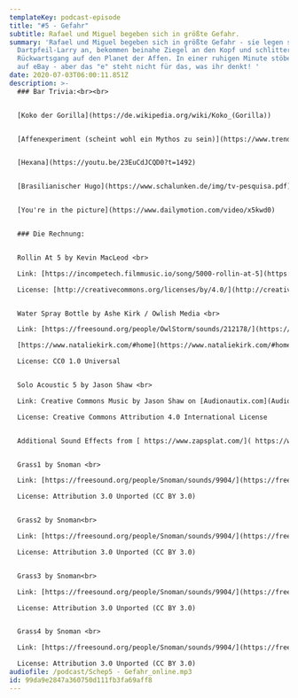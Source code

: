 ```yaml
---
templateKey: podcast-episode
title: "#5 - Gefahr"
subtitle: Rafael und Miguel begeben sich in größte Gefahr.
summary: 'Rafael und Miguel begeben sich in größte Gefahr - sie legen sich mit
  Dartpfeil-Larry an, bekommen beinahe Ziegel an den Kopf und schlittern im
  Rückwartsgang auf den Planet der Affen. In einer ruhigen Minute stöbern sie
  auf eBay - aber das "e" steht nicht für das, was ihr denkt! '
date: 2020-07-03T06:00:11.851Z
description: >-
  ### Bar Trivia:<br><br>


  [Koko der Gorilla](https://de.wikipedia.org/wiki/Koko_(Gorilla))


  [Affenexperiment (scheint wohl ein Mythos zu sein)](https://www.trend.at/branchen/karrieren/coaching-mythen-affen-kaefig-8436854)


  [Hexana](https://youtu.be/23EuCdJCQD0?t=1492)


  [Brasilianischer Hugo](https://www.schalunken.de/img/tv-pesquisa.pdf)  


  [You're in the picture](https://www.dailymotion.com/video/x5kwd0)


  ### Die Rechnung:


  Rollin At 5 by Kevin MacLeod <br>

  Link: [https://incompetech.filmmusic.io/song/5000-rollin-at-5](https://incompetech.filmmusic.io/song/5000-rollin-at-5) <br>

  License: [http://creativecommons.org/licenses/by/4.0/](http://creativecommons.org/licenses/by/4.0/)<br>


  Water Spray Bottle by Ashe Kirk / Owlish Media <br>

  Link: [https://freesound.org/people/OwlStorm/sounds/212178/](https://freesound.org/people/OwlStorm/sounds/212178/) <br>

  [https://www.nataliekirk.com/#home](https://www.nataliekirk.com/#home) <br>

  License: CC0 1.0 Universal


  Solo Acoustic 5 by Jason Shaw <br>

  Link: Creative Commons Music by Jason Shaw on [Audionautix.com](Audionautix.com) <br>

  License: Creative Commons Attribution 4.0 International License


  Additional Sound Effects from [ https://www.zapsplat.com/]( https://www.zapsplat.com/)


  Grass1 by Snoman <br>

  Link: [https://freesound.org/people/Snoman/sounds/9904/](https://freesound.org/people/Snoman/sounds/9904/)<br>

  License: Attribution 3.0 Unported (CC BY 3.0)


  Grass2 by Snoman<br>

  Link: [https://freesound.org/people/Snoman/sounds/9904/](https://freesound.org/people/Snoman/sounds/9904/)<br>

  License: Attribution 3.0 Unported (CC BY 3.0)


  Grass3 by Snoman<br>

  Link: [https://freesound.org/people/Snoman/sounds/9904/](https://freesound.org/people/Snoman/sounds/9904/)<br>

  License: Attribution 3.0 Unported (CC BY 3.0)


  Grass4 by Snoman <br>

  Link: [https://freesound.org/people/Snoman/sounds/9904/](https://freesound.org/people/Snoman/sounds/9904/)<br>

  License: Attribution 3.0 Unported (CC BY 3.0)
audiofile: /podcast/Schep5 - Gefahr_online.mp3
id: 99da9e2847a360750d111fb3fa69aff8
---
```

